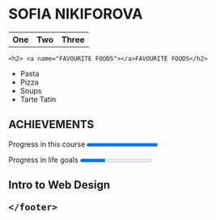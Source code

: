 
<html lang="ru">
  <head>
    <meta charset="utf-8">
    <title>SOFIA NIKIFOROVA</title>
  </head>
  <body>
    <h1>SOFIA NIKIFOROVA</h1>
   <p>
   <table>
    <tr>
      <a href="#FAVOURITE FOODS"><th>One</th></a>
      <a href="#ACHIEVEMENTS"><th>Two</th></a>
      <a href="#MORE ABOUT ME"><th>Three</th></a>
    </tr>
   </table>
   </p>
  
    <h2> <a name="FAVOURITE FOODS"></a>FAVOURITE FOODS</h2>
  <ul>
    <li>Pasta</li>
    <li>Pizza</li>
    <li>Soups</li>
    <li>Tarte Tatin</li>
  </ul>
    <p>
   <h2> <a name="ACHIEVEMENTS"></a>ACHIEVEMENTS</h2>
    <p>Progress in this course <progress max="100" value="100"></p>
    <p>Progress in life goals <progress max="100" value="35"></p>
    </p>
    <p>
   <h2> <a name="MORE ABOUT ME></a>MORE ABOUT ME</h2>
    </p>
    <p>
    <details>
    <summary>My Childhood</summary>
      <p>I was born in Moscow in 1990. My childhood was happy. </p></details>
    <p>
    <footer>
      This page was created by Sofia Nikiforova & Colleen van Lent. To learn more about web design, visit <a href="https://intro-webdesign.com">Intro to Web Design</a>
 
    </footer> 

